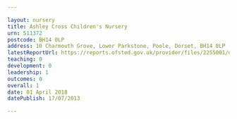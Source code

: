 ```yaml
---

layout: nursery
title: Ashley Cross Children's Nursery
urn: 511372
postcode: BH14 0LP
address: 10 Charmouth Grove, Lower Parkstone, Poole, Dorset, BH14 0LP
latestReportUrl: https://reports.ofsted.gov.uk/provider/files/2255001/urn/511372.pdf
teaching: 0
development: 0
leadership: 1
outcomes: 0
overall: 1
date: 01 April 2018 
datePublish: 17/07/2013

---
```

